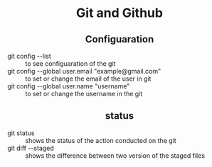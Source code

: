 <h1 align="center"> Git and Github </h1>

<dl>
  <h2 align="center"> Configuaration </h2>
  <dt> git config --list </dt>
  <dd> to see configuaration of the git </dd>
  <dt> git config --global user.email "example@gmail.com" </dt>
  <dd> to set or change the email of the user in git </dd>
  <dt> git config --global user.name "username" </dt>
  <dd> to set or change the username in the git </dd>
  <h2 align="center"> status </h2>
  <dt> git status </dt>
  <dd> shows the status of the action conducted on the git </dd>
  <dt> git diff --staged </dt>
  <dd> shows the difference between two version of the staged files </dd>
  </dl>
